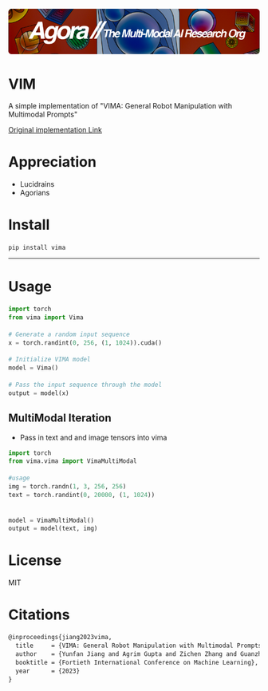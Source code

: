 [![Multi-Modality](agorabanner.png)](https://discord.gg/qUtxnK2NMf)

# VIM
A simple implementation of "VIMA: General Robot Manipulation with Multimodal Prompts"

[Original implementation Link](https://github.com/vimalabs/VIMA)

# Appreciation
* Lucidrains
* Agorians

# Install
`pip install vima`

---

# Usage
```python
import torch
from vima import Vima

# Generate a random input sequence
x = torch.randint(0, 256, (1, 1024)).cuda()

# Initialize VIMA model
model = Vima()

# Pass the input sequence through the model
output = model(x)
```

## MultiModal Iteration
* Pass in text and and image tensors into vima
```python
import torch
from vima.vima import VimaMultiModal

#usage
img = torch.randn(1, 3, 256, 256)
text = torch.randint(0, 20000, (1, 1024))


model = VimaMultiModal()
output = model(text, img)

```

# License
MIT

# Citations
```latex
@inproceedings{jiang2023vima,
  title     = {VIMA: General Robot Manipulation with Multimodal Prompts},
  author    = {Yunfan Jiang and Agrim Gupta and Zichen Zhang and Guanzhi Wang and Yongqiang Dou and Yanjun Chen and Li Fei-Fei and Anima Anandkumar and Yuke Zhu and Linxi Fan},
  booktitle = {Fortieth International Conference on Machine Learning},
  year      = {2023}
}
```